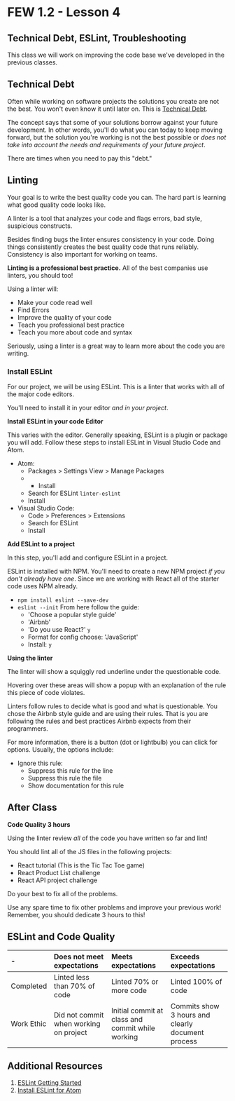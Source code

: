 # FEW 1.2 - Lesson 4

## Technical Debt, ESLint, Troubleshooting

This class we will work on improving the code base we've developed in the previous classes. 

## Technical Debt

Often while working on software projects the solutions you create are not the best. You won't even know it until later on. This is [Technical Debt](https://www.agilealliance.org/introduction-to-the-technical-debt-concept/).

The concept says that some of your solutions borrow against your future development. In other words, you'll do what you can today to keep moving forward, but the solution you're working is not the best possible or _does not take into account the needs and requirements of your future project_. 

There are times when you need to pay this "debt." 

## Linting

Your goal is to write the best quality code you can. The hard part is learning what good quality code looks like. 

A linter is a tool that analyzes your code and flags errors, bad style, suspicious constructs. 

Besides finding bugs the linter ensures consistency in your code. Doing things consistently creates the best quality code that runs reliably. Consistency is also important for working on teams. 

**Linting is a professional best practice.** All of the best companies use linters, you should too! 

Using a linter will: 

- Make your code read well
- Find Errors
- Improve the quality of your code
- Teach you professional best practice
- Teach you more about code and syntax

Seriously, using a linter is a great way to learn more about the code you are writing. 

### Install ESLint

For our project, we will be using ESLint. This is a linter that works with all of the major code editors. 

You'll need to install it in your editor _and in your project_. 

**Install ESLint in your code Editor**

This varies with the editor. Generally speaking, ESLint is a plugin or package you will add. Follow these steps to install ESLint in Visual Studio Code and Atom. 

- Atom: 
    - Packages > Settings View > Manage Packages 
    - + Install
    - Search for ESLint `linter-eslint`
    - Install 
- Visual Studio Code: 
    - Code > Preferences > Extensions
    - Search for ESLint
    - Install

**Add ESLint to a project**

In this step, you'll add and configure ESLint in a project. 

ESLint is installed with NPM. You'll need to create a new NPM project _if you don't already have one_. Since we are working with  React all of the starter code uses NPM already. 

- `npm install eslint --save-dev`
- `eslint --init` From here follow the guide: 
    - 'Choose a popular style guide'
    - 'Airbnb'
    - 'Do you use React?' `y`
    - Format for config choose: 'JavaScript'
    - Install: `y`

**Using the linter**

The linter will show a squiggly red underline under the questionable code. 

Hovering over these areas will show a popup with an explanation of the rule this piece of code violates. 

Linters follow rules to decide what is good and what is questionable. You chose the Airbnb style guide and are using their rules. That is you are following the rules and best practices Airbnb expects from their programmers. 

For more information, there is a button (dot or lightbulb) you can click for options. Usually, the options include: 

- Ignore this rule: 
    - Suppress this rule for the line
    - Suppress this rule the file
    - Show documentation for this rule

## After Class 

**Code Quality 3 hours**

Using the linter review _all_ of the code you have written so far and lint!

You should lint all of the JS files in the following projects: 

- React tutorial (This is the Tic Tac Toe game)
- React Product List challenge
- React API project challenge

Do your best to fix all of the problems. 

Use any spare time to fix other problems and improve your previous work! Remember, you should dedicate 3 hours to this! 

## ESLint and Code Quality

| -            | Does not meet expectations | Meets expectations       | Exceeds expectations |
|:-------------|:---------------------------|:-------------------------|:---------------------|
| Completed    | Linted less than 70% of code | Linted 70% or more code | Linted 100% of code |
| Work Ethic   | Did not commit when working on project | Initial commit at class and commit while working | Commits show 3 hours and clearly document process | 

## Additional Resources

1. [ESLint Getting Started](https://eslint.org/docs/user-guide/getting-started)
1. [Install ESLint for Atom](http://imtiazrayhan.com/install-a-package-in-atom/)

